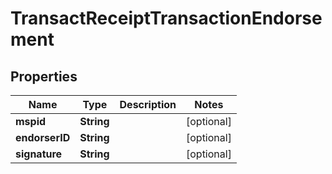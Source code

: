 

# TransactReceiptTransactionEndorsement


## Properties

| Name | Type | Description | Notes |
|------------ | ------------- | ------------- | -------------|
|**mspid** | **String** |  |  [optional] |
|**endorserID** | **String** |  |  [optional] |
|**signature** | **String** |  |  [optional] |



